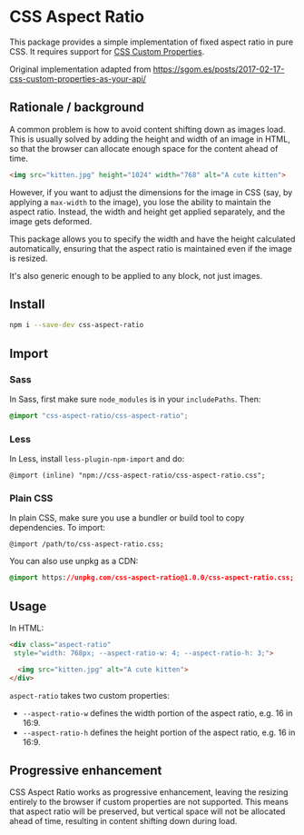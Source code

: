 # CSS Aspect Ratio

This package provides a simple implementation of fixed aspect ratio in pure CSS.
It requires support for [CSS Custom Properties](https://www.w3.org/TR/css-variables-1/).

Original implementation adapted from
https://sgom.es/posts/2017-02-17-css-custom-properties-as-your-api/


## Rationale / background

A common problem is how to avoid content shifting down as images load. This is usually solved by
adding the height and width of an image in HTML, so that the browser can allocate enough space
for the content ahead of time.

```html
<img src="kitten.jpg" height="1024" width="768" alt="A cute kitten">
```

However, if you want to adjust the dimensions for the image in CSS (say, by applying a `max-width`
to the image), you lose the ability to maintain the aspect ratio. Instead, the width and height
get applied separately, and the image gets deformed.

This package allows you to specify the width and have the height calculated automatically,
ensuring that the aspect ratio is maintained even if the image is resized.

It's also generic enough to be applied to any block, not just images.


## Install

```sh
npm i --save-dev css-aspect-ratio
```


## Import

### Sass

In Sass, first make sure `node_modules` is in your `includePaths`. Then:

```scss
@import "css-aspect-ratio/css-aspect-ratio";
```

### Less

In Less, install `less-plugin-npm-import` and do:

```less
@import (inline) "npm://css-aspect-ratio/css-aspect-ratio.css";
```

### Plain CSS

In plain CSS, make sure you use a bundler or build tool to copy dependencies. To import:

`@import /path/to/css-aspect-ratio.css;`

You can also use unpkg as a CDN:

```css
@import https://unpkg.com/css-aspect-ratio@1.0.0/css-aspect-ratio.css;
```


## Usage

In HTML:

```html
<div class="aspect-ratio"
 style="width: 768px; --aspect-ratio-w: 4; --aspect-ratio-h: 3;">

  <img src="kitten.jpg" alt="A cute kitten">
</div>
```

`aspect-ratio` takes two custom properties:
- `--aspect-ratio-w` defines the width portion of the aspect ratio, e.g. 16 in 16:9.
- `--aspect-ratio-h` defines the height portion of the aspect ratio, e.g. 16 in 16:9.


## Progressive enhancement

CSS Aspect Ratio works as progressive enhancement, leaving the resizing entirely to the browser
if custom properties are not supported. This means that aspect ratio will be preserved, but
vertical space will not be allocated ahead of time, resulting in content shifting down during
load.
